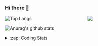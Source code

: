 ### Hi there 👋

<!--
**tao8687/tao8687** is a ✨ _special_ ✨ repository because its `README.md` (this file) appears on your GitHub profile.

Here are some ideas to get you started:

- 🔭 I’m currently working on ...
- 🌱 I’m currently learning ...
- 👯 I’m looking to collaborate on ...
- 🤔 I’m looking for help with ...
- 💬 Ask me about ...
- 📫 How to reach me: ...
- 😄 Pronouns: ...
- ⚡ Fun fact: ...
-->

<img align='right' src="https://media.giphy.com/media/M9gbBd9nbDrOTu1Mqx/giphy.gif" width="240">

  
![Top Langs](https://github-readme-stats.vercel.app/api/top-langs/?username=tao8687&layout=compact&title_color=23238E&text_color=A67D3D)

![Anurag's github stats](https://github-readme-stats.vercel.app/api?username=tao8687&show_icons=true&&text_color=A67D3D&title_color=23238E&show_icons=false&count_private=true&hide=stars)

<details>
  <summary>:zap: Coding Stats</summary>
  <br>
    
<!--START_SECTION:waka-->
![Code Time](http://img.shields.io/badge/Code%20Time-1%2C740%20hrs%209%20mins-blue)

![Profile Views](http://img.shields.io/badge/Profile%20Views-0-blue)

**🐱 My GitHub Data** 

> 📦 1.5 MB Used in GitHub's Storage 
 > 
> 🏆 345 Contributions in the Year 2024
 > 
> 🚫 Not Opted to Hire
 > 
> 📜 61 Public Repositories 
 > 
> 🔑 25 Private Repositories 
 > 
**I'm an Early 🐤** 

```text
🌞 Morning                1563 commits        ██████████████████████░░░   88.01 % 
🌆 Daytime                90 commits          █░░░░░░░░░░░░░░░░░░░░░░░░   05.07 % 
🌃 Evening                119 commits         ██░░░░░░░░░░░░░░░░░░░░░░░   06.70 % 
🌙 Night                  4 commits           ░░░░░░░░░░░░░░░░░░░░░░░░░   00.23 % 
```
📅 **I'm Most Productive on Wednesday** 

```text
Monday                   256 commits         ████░░░░░░░░░░░░░░░░░░░░░   14.41 % 
Tuesday                  242 commits         ███░░░░░░░░░░░░░░░░░░░░░░   13.63 % 
Wednesday                311 commits         ████░░░░░░░░░░░░░░░░░░░░░   17.51 % 
Thursday                 235 commits         ███░░░░░░░░░░░░░░░░░░░░░░   13.23 % 
Friday                   251 commits         ████░░░░░░░░░░░░░░░░░░░░░   14.13 % 
Saturday                 245 commits         ███░░░░░░░░░░░░░░░░░░░░░░   13.80 % 
Sunday                   236 commits         ███░░░░░░░░░░░░░░░░░░░░░░   13.29 % 
```


📊 **This Week I Spent My Time On** 

```text
🕑︎ Time Zone: Asia/Shanghai

💬 Programming Languages: 
Lua                      6 hrs 48 mins       ██████████░░░░░░░░░░░░░░░   38.67 % 
Other                    5 hrs 52 mins       ████████░░░░░░░░░░░░░░░░░   33.39 % 
Markdown                 1 hr 10 mins        ██░░░░░░░░░░░░░░░░░░░░░░░   06.65 % 
Python                   1 hr 7 mins         ██░░░░░░░░░░░░░░░░░░░░░░░   06.40 % 
YAML                     52 mins             █░░░░░░░░░░░░░░░░░░░░░░░░   04.97 % 

🔥 Editors: 
VS Code                  17 hrs 36 mins      █████████████████████████   100.00 % 

🐱‍💻 Projects: 
src                      13 hrs 30 mins      ███████████████████░░░░░░   76.71 % 
2d_lidar_undistortion    1 hr 16 mins        ██░░░░░░░░░░░░░░░░░░░░░░░   07.27 % 
lv_port_pc_vscode        40 mins             █░░░░░░░░░░░░░░░░░░░░░░░░   03.87 % 
nicegui                  36 mins             █░░░░░░░░░░░░░░░░░░░░░░░░   03.50 % 
gui_ws                   26 mins             █░░░░░░░░░░░░░░░░░░░░░░░░   02.53 % 

💻 Operating System: 
Linux                    17 hrs 36 mins      █████████████████████████   100.00 % 
```

**I Mostly Code in C++** 

```text
C++                      11 repos            ████████░░░░░░░░░░░░░░░░░   31.43 % 
Python                   10 repos            ███████░░░░░░░░░░░░░░░░░░   28.57 % 
JavaScript               2 repos             █░░░░░░░░░░░░░░░░░░░░░░░░   05.71 % 
Batchfile                1 repo              █░░░░░░░░░░░░░░░░░░░░░░░░   02.86 % 
HTML                     1 repo              █░░░░░░░░░░░░░░░░░░░░░░░░   02.86 % 
```



**Timeline**

![Lines of Code chart](https://raw.githubusercontent.com/tao8687/tao8687/master/assets/bar_graph.png)


 Last Updated on 19/11/2024 01:44:59 UTC
<!--END_SECTION:waka-->
</details>
